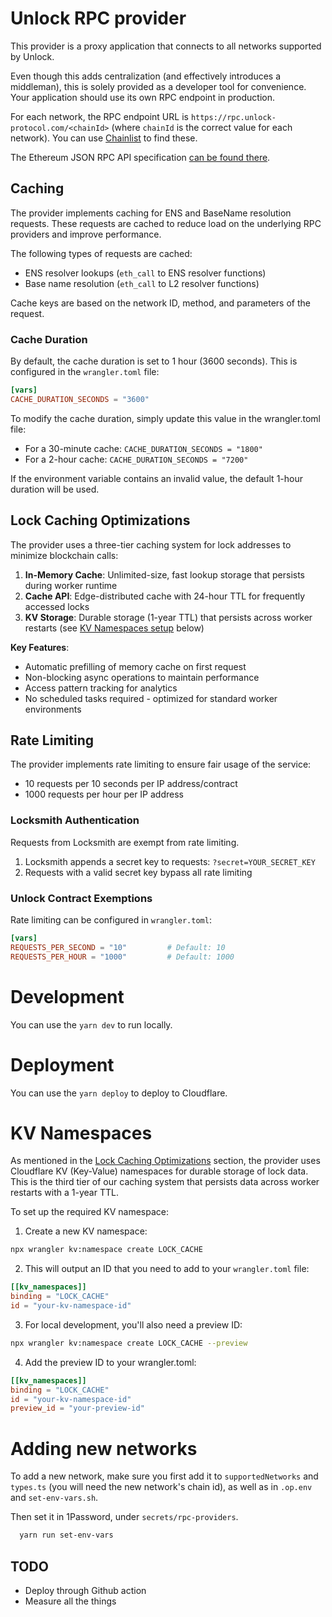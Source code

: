 # Unlock RPC provider

This provider is a proxy application that connects to all networks supported by Unlock.

Even though this adds centralization (and effectively introduces a middleman), this is solely provided as a developer tool for convenience. Your application should use its own RPC endpoint in production.

For each network, the RPC endpoint URL is `https://rpc.unlock-protocol.com/<chainId>` (where `chainId` is the correct value for each network). You can use [Chainlist](https://chainlist.org/) to find these.

The Ethereum JSON RPC API specification [can be found there](https://github.com/ethereum/execution-apis).

## Caching

The provider implements caching for ENS and BaseName resolution requests. These requests are cached to reduce load on the underlying RPC providers and improve performance.

The following types of requests are cached:

- ENS resolver lookups (`eth_call` to ENS resolver functions)
- Base name resolution (`eth_call` to L2 resolver functions)

Cache keys are based on the network ID, method, and parameters of the request.

### Cache Duration

By default, the cache duration is set to 1 hour (3600 seconds). This is configured in the `wrangler.toml` file:

```toml
[vars]
CACHE_DURATION_SECONDS = "3600"
```

To modify the cache duration, simply update this value in the wrangler.toml file:

- For a 30-minute cache: `CACHE_DURATION_SECONDS = "1800"`
- For a 2-hour cache: `CACHE_DURATION_SECONDS = "7200"`

If the environment variable contains an invalid value, the default 1-hour duration will be used.

## Lock Caching Optimizations

The provider uses a three-tier caching system for lock addresses to minimize blockchain calls:

1. **In-Memory Cache**: Unlimited-size, fast lookup storage that persists during worker runtime
2. **Cache API**: Edge-distributed cache with 24-hour TTL for frequently accessed locks
3. **KV Storage**: Durable storage (1-year TTL) that persists across worker restarts (see [KV Namespaces setup](#kv-namespaces) below)

**Key Features**:

- Automatic prefilling of memory cache on first request
- Non-blocking async operations to maintain performance
- Access pattern tracking for analytics
- No scheduled tasks required - optimized for standard worker environments

## Rate Limiting

The provider implements rate limiting to ensure fair usage of the service:

- 10 requests per 10 seconds per IP address/contract
- 1000 requests per hour per IP address

### Locksmith Authentication

Requests from Locksmith are exempt from rate limiting.

1. Locksmith appends a secret key to requests: `?secret=YOUR_SECRET_KEY`
2. Requests with a valid secret key bypass all rate limiting

### Unlock Contract Exemptions

Rate limiting can be configured in `wrangler.toml`:

```toml
[vars]
REQUESTS_PER_SECOND = "10"         # Default: 10
REQUESTS_PER_HOUR = "1000"         # Default: 1000
```

# Development

You can use the `yarn dev` to run locally.

# Deployment

You can use the `yarn deploy` to deploy to Cloudflare.

# KV Namespaces

As mentioned in the [Lock Caching Optimizations](#lock-caching-optimizations) section, the provider uses Cloudflare KV (Key-Value) namespaces for durable storage of lock data. This is the third tier of our caching system that persists data across worker restarts with a 1-year TTL.

To set up the required KV namespace:

1. Create a new KV namespace:

```bash
npx wrangler kv:namespace create LOCK_CACHE
```

2. This will output an ID that you need to add to your `wrangler.toml` file:

```toml
[[kv_namespaces]]
binding = "LOCK_CACHE"
id = "your-kv-namespace-id"
```

3. For local development, you'll also need a preview ID:

```bash
npx wrangler kv:namespace create LOCK_CACHE --preview
```

4. Add the preview ID to your wrangler.toml:

```toml
[[kv_namespaces]]
binding = "LOCK_CACHE"
id = "your-kv-namespace-id"
preview_id = "your-preview-id"
```

# Adding new networks

To add a new network, make sure you first add it to `supportedNetworks` and `types.ts` (you will need the new network's chain id), as well as in `.op.env` and `set-env-vars.sh`.

Then set it in 1Password, under `secrets/rpc-providers`.

```bash
  yarn run set-env-vars
```

## TODO

- Deploy through Github action
- Measure all the things
